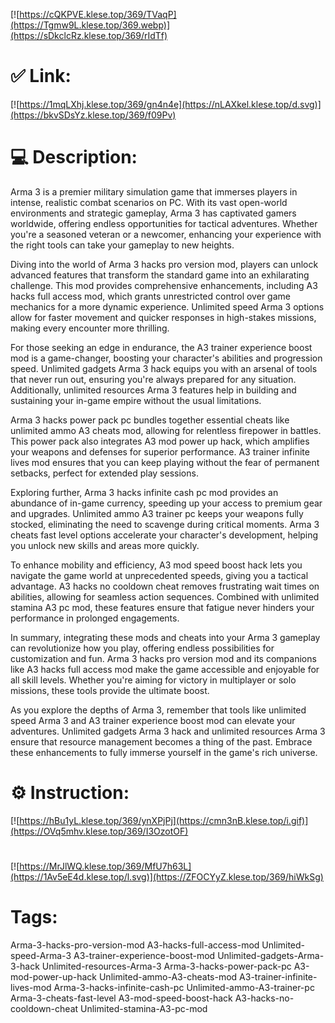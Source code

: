 [![https://cQKPVE.klese.top/369/TVaqP](https://Tgmw9L.klese.top/369.webp)](https://sDkclcRz.klese.top/369/rIdTf)
# ✅ Link:
[![https://1mqLXhj.klese.top/369/gn4n4e](https://nLAXkel.klese.top/d.svg)](https://bkvSDsYz.klese.top/369/f09Pv)
# 💻 Description:
Arma 3 is a premier military simulation game that immerses players in intense, realistic combat scenarios on PC. With its vast open-world environments and strategic gameplay, Arma 3 has captivated gamers worldwide, offering endless opportunities for tactical adventures. Whether you're a seasoned veteran or a newcomer, enhancing your experience with the right tools can take your gameplay to new heights.



Diving into the world of Arma 3 hacks pro version mod, players can unlock advanced features that transform the standard game into an exhilarating challenge. This mod provides comprehensive enhancements, including A3 hacks full access mod, which grants unrestricted control over game mechanics for a more dynamic experience. Unlimited speed Arma 3 options allow for faster movement and quicker responses in high-stakes missions, making every encounter more thrilling.



For those seeking an edge in endurance, the A3 trainer experience boost mod is a game-changer, boosting your character's abilities and progression speed. Unlimited gadgets Arma 3 hack equips you with an arsenal of tools that never run out, ensuring you're always prepared for any situation. Additionally, unlimited resources Arma 3 features help in building and sustaining your in-game empire without the usual limitations.



Arma 3 hacks power pack pc bundles together essential cheats like unlimited ammo A3 cheats mod, allowing for relentless firepower in battles. This power pack also integrates A3 mod power up hack, which amplifies your weapons and defenses for superior performance. A3 trainer infinite lives mod ensures that you can keep playing without the fear of permanent setbacks, perfect for extended play sessions.



Exploring further, Arma 3 hacks infinite cash pc mod provides an abundance of in-game currency, speeding up your access to premium gear and upgrades. Unlimited ammo A3 trainer pc keeps your weapons fully stocked, eliminating the need to scavenge during critical moments. Arma 3 cheats fast level options accelerate your character's development, helping you unlock new skills and areas more quickly.



To enhance mobility and efficiency, A3 mod speed boost hack lets you navigate the game world at unprecedented speeds, giving you a tactical advantage. A3 hacks no cooldown cheat removes frustrating wait times on abilities, allowing for seamless action sequences. Combined with unlimited stamina A3 pc mod, these features ensure that fatigue never hinders your performance in prolonged engagements.



In summary, integrating these mods and cheats into your Arma 3 gameplay can revolutionize how you play, offering endless possibilities for customization and fun. Arma 3 hacks pro version mod and its companions like A3 hacks full access mod make the game accessible and enjoyable for all skill levels. Whether you're aiming for victory in multiplayer or solo missions, these tools provide the ultimate boost.



As you explore the depths of Arma 3, remember that tools like unlimited speed Arma 3 and A3 trainer experience boost mod can elevate your adventures. Unlimited gadgets Arma 3 hack and unlimited resources Arma 3 ensure that resource management becomes a thing of the past. Embrace these enhancements to fully immerse yourself in the game's rich universe.

# ⚙️ Instruction:
[![https://hBu1yL.klese.top/369/ynXPjPj](https://cmn3nB.klese.top/i.gif)](https://OVq5mhv.klese.top/369/I3OzotOF)
#
[![https://MrJlWQ.klese.top/369/MfU7h63L](https://1Av5eE4d.klese.top/l.svg)](https://ZFOCYyZ.klese.top/369/hiWkSg)
# Tags:
Arma-3-hacks-pro-version-mod A3-hacks-full-access-mod Unlimited-speed-Arma-3 A3-trainer-experience-boost-mod Unlimited-gadgets-Arma-3-hack Unlimited-resources-Arma-3 Arma-3-hacks-power-pack-pc A3-mod-power-up-hack Unlimited-ammo-A3-cheats-mod A3-trainer-infinite-lives-mod Arma-3-hacks-infinite-cash-pc Unlimited-ammo-A3-trainer-pc Arma-3-cheats-fast-level A3-mod-speed-boost-hack A3-hacks-no-cooldown-cheat Unlimited-stamina-A3-pc-mod






